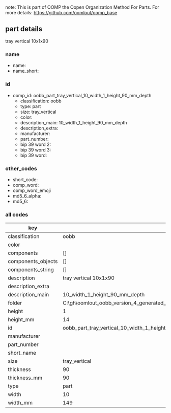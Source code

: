 #   

note: This is part of OOMP the Oopen Organization Method For Parts. For more details: https://github.com/oomlout/oomp_base

##  part details



tray vertical 10x1x90

### name
* name: 
* name_short: 
### id
* oomp_id: oobb_part_tray_vertical_10_width_1_height_90_mm_depth
  * classification: oobb
  * type: part
  * size: tray_vertical
  * color: 
  * description_main: 10_width_1_height_90_mm_depth
  * description_extra: 
  * manufacturer: 
  * part_number: 
  * bip 39 word 2: 
  * bip 39 word 3: 
  * bip 39 word: 

### other_codes
* short_code: 
* oomp_word: 
* oomp_word_emoji 
* md5_6_alpha: 
* md5_6: 









### all codes 
| key | value |  
| --- | --- |  
| classification | oobb |  
| color |  |  
| components | [] |  
| components_objects | [] |  
| components_string | [] |  
| description | tray vertical 10x1x90 |  
| description_extra |  |  
| description_main | 10_width_1_height_90_mm_depth |  
| folder | C:\gh\oomlout_oobb_version_4_generated_parts\things\oobb_part_tray_vertical_10_width_1_height_90_mm_depth |  
| height | 1 |  
| height_mm | 14 |  
| id | oobb_part_tray_vertical_10_width_1_height_90_mm_depth |  
| manufacturer |  |  
| part_number |  |  
| short_name |  |  
| size | tray_vertical |  
| thickness | 90 |  
| thickness_mm | 90 |  
| type | part |  
| width | 10 |  
| width_mm | 149 |  
